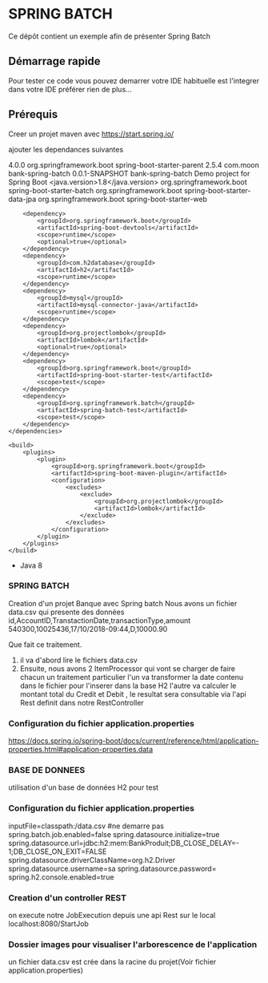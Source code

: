 # SPRING BATCH 
Ce dépôt contient un exemple afin de présenter Spring Batch
 
## Démarrage rapide
Pour tester ce code vous pouvez demarrer votre IDE habituelle est l'integrer dans votre IDE préférer rien de plus...

## Prérequis
Creer un projet maven avec https://start.spring.io/

ajouter les dependances suivantes 

<?xml version="1.0" encoding="UTF-8"?>
<project xmlns="http://maven.apache.org/POM/4.0.0" xmlns:xsi="http://www.w3.org/2001/XMLSchema-instance"
	xsi:schemaLocation="http://maven.apache.org/POM/4.0.0 https://maven.apache.org/xsd/maven-4.0.0.xsd">
	<modelVersion>4.0.0</modelVersion>
	<parent>
		<groupId>org.springframework.boot</groupId>
		<artifactId>spring-boot-starter-parent</artifactId>
		<version>2.5.4</version>
		<relativePath/> <!-- lookup parent from repository -->
	</parent>
	<groupId>com.moon</groupId>
	<artifactId>bank-spring-batch</artifactId>
	<version>0.0.1-SNAPSHOT</version>
	<name>bank-spring-batch</name>
	<description>Demo project for Spring Boot</description>
	<properties>
		<java.version>1.8</java.version>
	</properties>
	<dependencies>
		<dependency>
			<groupId>org.springframework.boot</groupId>
			<artifactId>spring-boot-starter-batch</artifactId>
		</dependency>
		<dependency>
			<groupId>org.springframework.boot</groupId>
			<artifactId>spring-boot-starter-data-jpa</artifactId>
		</dependency>
		<dependency>
			<groupId>org.springframework.boot</groupId>
			<artifactId>spring-boot-starter-web</artifactId>
		</dependency>

		<dependency>
			<groupId>org.springframework.boot</groupId>
			<artifactId>spring-boot-devtools</artifactId>
			<scope>runtime</scope>
			<optional>true</optional>
		</dependency>
		<dependency>
			<groupId>com.h2database</groupId>
			<artifactId>h2</artifactId>
			<scope>runtime</scope>
		</dependency>
		<dependency>
			<groupId>mysql</groupId>
			<artifactId>mysql-connector-java</artifactId>
			<scope>runtime</scope>
		</dependency>
		<dependency>
			<groupId>org.projectlombok</groupId>
			<artifactId>lombok</artifactId>
			<optional>true</optional>
		</dependency>
		<dependency>
			<groupId>org.springframework.boot</groupId>
			<artifactId>spring-boot-starter-test</artifactId>
			<scope>test</scope>
		</dependency>
		<dependency>
			<groupId>org.springframework.batch</groupId>
			<artifactId>spring-batch-test</artifactId>
			<scope>test</scope>
		</dependency>
	</dependencies>

	<build>
		<plugins>
			<plugin>
				<groupId>org.springframework.boot</groupId>
				<artifactId>spring-boot-maven-plugin</artifactId>
				<configuration>
					<excludes>
						<exclude>
							<groupId>org.projectlombok</groupId>
							<artifactId>lombok</artifactId>
						</exclude>
					</excludes>
				</configuration>
			</plugin>
		</plugins>
	</build>

</project>


  * Java 8
 
### SPRING BATCH

Creation d'un projet Banque avec Spring batch
Nous avons un fichier data.csv qui presente des données 
id,AccountID,TranstactionDate,transactionType,amount
540300,10025436,17/10/2018-09:44,D,10000.90

Que fait ce traitement.

1) il va d'abord lire le fichiers data.csv
2) Ensuite, nous avons 2 ItemProcessor qui vont se charger de faire chacun un traitement particulier l'un va transformer la date contenu dans le fichier pour l'inserer dans la base H2
l'autre va calculer le montant total du Credit et Debit , le resultat sera consultable via l'api Rest definit dans notre RestController 



### Configuration du fichier application.properties
https://docs.spring.io/spring-boot/docs/current/reference/html/application-properties.html#application-properties.data

### BASE DE DONNEES
utilisation d'un base de données H2 pour test

### Configuration du fichier application.properties
inputFile=classpath:/data.csv
#ne demarre pas
spring.batch.job.enabled=false 
spring.datasource.initialize=true
spring.datasource.url=jdbc:h2:mem:BankProduit;DB_CLOSE_DELAY=- 1;DB_CLOSE_ON_EXIT=FALSE
spring.datasource.driverClassName=org.h2.Driver
spring.datasource.username=sa
spring.datasource.password=
spring.h2.console.enabled=true

### Creation d'un controller REST
on execute notre JobExecution depuis une api Rest sur le local 
localhost:8080/StartJob

### Dossier images pour visualiser l'arborescence de l'application
un fichier data.csv est crée dans la racine du projet(Voir fichier application.properties)

